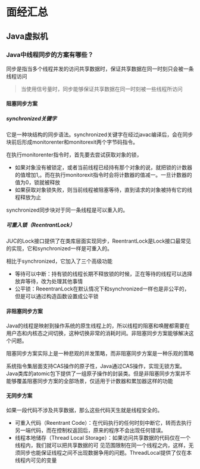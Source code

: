 # 面经汇总

## Java虚拟机

### Java中线程同步的方案有哪些？

同步是指当多个线程并发的访问共享数据时，保证共享数据在同一时刻只会被一条线程访问

> 当使用信号量时，同步能够保证共享数据在同一时刻被一些线程所访问

#### 阻塞同步方案

##### synchronized关键字

它是一种块结构的同步语法。synchronized关键字在经过javac编译后，会在同步块前后形成monitorenter和monitorexit两个字节码指令。

在执行monitorenter指令时，首先要去尝试获取对象的锁，

- 如果对象没有被锁定，或者当前线程已经持有那个对象的说，就把锁的计数器的值增加1,。而在执行monitorexit指令时会将计数器的值减一。一旦计数器的值为0，锁就被释放
- 如果获取对象锁失败，则当前线程被阻塞等待，直到请求的对象被持有它的线程释放为止

synchronized同步块对于同一条线程是可以重入的。



##### 可重入锁（ReentrantLock）

JUC的Lock接口提供了在类库层面实现同步，ReentrantLock是Lock接口最常见的实现，它和synchronized一样是可重入的。

相比于synchronized，它加入了三个高级功能

- 等待可以中断：持有锁的线程长期不释放锁的时候，正在等待的线程可以选择放弃等待，改为处理其他事情
- 公平锁：ReeentranLock在默认情况下和synchronized一样也是非公平的，但是可以通过构造函数设置成公平锁

#### 非阻塞同步方案

Java的线程是映射到操作系统的原生线程上的，所以线程的阻塞和唤醒都需要在用户态和内核态之间切换，这种切换非常的消耗时间。非阻塞同步方案能够解决这个问题。

阻塞同步方案实际上是一种悲观的并发策略，而非阻塞同步方案是一种乐观的策略

系统指令集层面支持CAS操作的原子性，Java通过CAS操作，实现无锁方案。Java类库的atomic包下提供了一组原子操作的封装类。但是非阻塞同步方案并不能够覆盖阻塞同步方案的全部场景，仅适用于计数器和累加器这样的功能

#### 无同步方案

如果一段代码不涉及共享数据，那么这些代码天生就是线程安全的。

- 可重入代码（Reentrant Code）：在代码执行的任何时刻中断它，转而去执行另一端代码，而在控制权返回后，原来的程序不会出现任何错误。
- 线程本地储存（Thread Local Storage）：如果访问共享数据的代码仅在一个线程内，我们就可以把共享数据的可 见范围限制在同一个线程之内，这样，无须同步也能保证线程之间不出现数据争用的问题。ThreadLocal提供了仅在本线程内可见的变量







